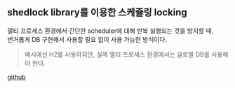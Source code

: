## shedlock library를 이용한 스케쥴링 locking

멀티 프로세스 환경에서 간단한 scheduler에 대해 반복 실행되는 것을 방지할 때,   
번거롭게 DB 구현해서 사용할 필요 없이 사용 가능한 방식이다.

> 예시에선 H2를 사용하지만, 실제 멀티 프로세스 환경에서는 글로벌 DB를 사용해야 한다.   

[github][ref]

[ref]: https://github.com/lukas-krecan/ShedLock